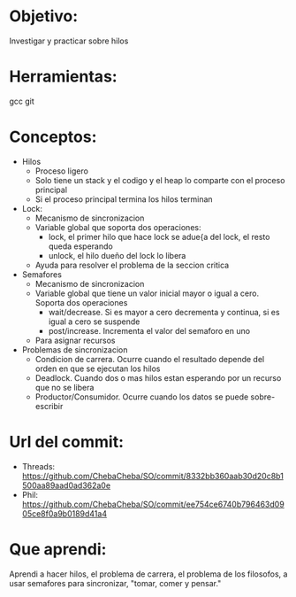# Objetivo:
Investigar y practicar sobre hilos
# Herramientas:
gcc
git
# Conceptos:
+ Hilos
  + Proceso ligero
  + Solo tiene un stack y el codigo y el heap lo comparte con el proceso principal
  + Si el proceso principal termina los hilos terminan
+ Lock:
  + Mecanismo de sincronizacion
  + Variable global que soporta dos operaciones:
    + lock, el primer hilo que hace lock se adue{a del lock, el resto queda esperando
    + unlock, el hilo dueño del lock lo libera
  + Ayuda para resolver el problema de la seccion critica
+ Semafores
  + Mecanismo de sincronizacion
  + Variable global que tiene un valor inicial mayor o igual a cero. Soporta dos operaciones
    + wait/decrease. Si es mayor a cero decrementa y continua, si es igual a cero se suspende
    + post/increase. Incrementa el valor del semaforo en uno
  + Para asignar recursos
+ Problemas de sincronizacion
  + Condicion de carrera. Ocurre cuando el resultado depende del orden en que se ejecutan los hilos
  + Deadlock. Cuando dos o mas hilos estan esperando por un recurso que no se libera
  + Productor/Consumidor. Ocurre cuando los datos se puede sobre-escribir

# Url del commit:
- Threads: https://github.com/ChebaCheba/SO/commit/8332bb360aab30d20c8b1500aa89aad0ad362a0e
- Phil: https://github.com/ChebaCheba/SO/commit/ee754ce6740b796463d0905ce8f0a9b0189d41a4
# Que aprendi:
Aprendi a hacer hilos, el problema de carrera, el problema de los filosofos, a usar semafores para sincronizar, "tomar, comer y pensar."  
  

